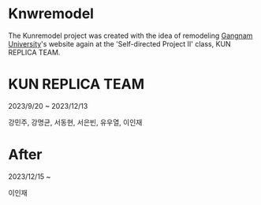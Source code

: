 # Knwremodel
The Kunremodel project was created with the idea of remodeling <a href="https://web.kangnam.ac.kr/">Gangnam University</a>'s website again at the 'Self-directed Project II' class, KUN REPLICA TEAM.

# KUN REPLICA TEAM
2023/9/20 ~ 2023/12/13

강민주, 강명균, 서동현, 서은빈, 유우열, 이인재

# After
2023/12/15 ~

이인재



